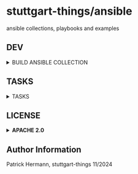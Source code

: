 # stuttgart-things/ansible

ansible collections, playbooks and examples

## DEV

<details><summary>BUILD ANSIBLE COLLECTION</summary>

```bash
task branch # create branch
# make changes
task build-collection # build collection w/ dagger
task pr # create pr
```

</details>


## TASKS

<details><summary>TASKS</summary>

```bash
task: Available tasks for this project:
* branch:                 Create branch from main
* build-collection:       Build ansible collection
* check:                  Run pre-commit hooks
* commit:                 Commit + push code into branch
* create-release:         Create release on github w/ artifact
* pr:                     Create pull request into main
* setup-venv:             Setup python virtual environment
```

</details>

## LICENSE

<details><summary><b>APACHE 2.0</b></summary>

Copyright 2025 patrick hermann.

Licensed under the Apache License, Version 2.0 (the "License");
you may not use this file except in compliance with the License.
You may obtain a copy of the License at

    http://www.apache.org/licenses/LICENSE-2.0

Unless required by applicable law or agreed to in writing, software
distributed under the License is distributed on an "AS IS" BASIS,
WITHOUT WARRANTIES OR CONDITIONS OF ANY KIND, either express or implied.
See the License for the specific language governing permissions and
limitations under the License.

</details>

Author Information
------------------
Patrick Hermann, stuttgart-things 11/2024
